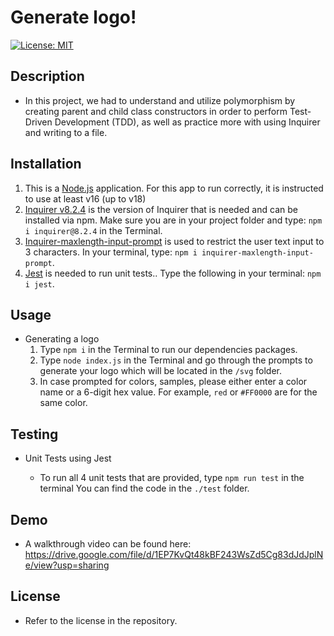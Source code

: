 # Generate logo!

[![License: MIT](https://img.shields.io/badge/License-MIT-yellow.svg)](https://opensource.org/licenses/MIT)

## Description

- In this project, we had to understand and utilize polymorphism by creating parent and child class constructors in order to perform Test-Driven Development (TDD), as well as practice more with using Inquirer and writing to a file.

## Installation
1. This is a [Node.js](https://nodejs.org/en) application. For this app to run correctly, it is instructed to use at least v16 (up to v18) 
2. [Inquirer v8.2.4](https://www.npmjs.com/package/inquirer) is the version of Inquirer that is needed and can be installed via npm. Make sure you are in your project folder and type: `npm i inquirer@8.2.4` in the Terminal.
3. [Inquirer-maxlength-input-prompt](https://www.npmjs.com/package/inquirer-maxlength-input-prompt) is used to restrict the user text input to 3 characters. In your terminal, type: `npm i inquirer-maxlength-input-prompt`.
4. [Jest](https://www.npmjs.com/package/jest) is needed to run unit tests.. Type the following in your terminal: `npm i jest`.


## Usage

- Generating a logo
  1. Type `npm i` in the Terminal to run our dependencies packages.
  2. Type `node index.js` in the Terminal and go through the prompts to generate your logo which will be located in the `/svg` folder.
  3. In case prompted for colors, samples, please either enter a color name or a 6-digit hex value. For example, `red` or `#FF0000` are for the same color.

## Testing

- Unit Tests using Jest

  - To run all 4 unit tests that are provided, type `npm run test` in the terminal  You can find the code in the `./test` folder.

## Demo

- A walkthrough video can be found here: https://drive.google.com/file/d/1EP7KvQt48kBF243WsZd5Cg83dJdJplNe/view?usp=sharing 

## License

- Refer to the license in the repository.